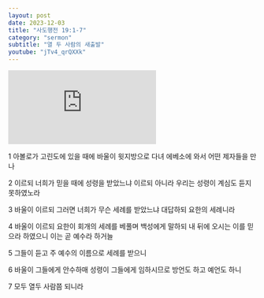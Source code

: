```yaml
---
layout: post
date: 2023-12-03
title: "사도행전 19:1-7"
category: "sermon"
subtitle: "열 두 사람의 새출발"
youtube: "jTv4_qrQXXk"
---
```


<div class="youtube margin-large">
    <iframe src="https://www.youtube.com/embed/jTv4_qrQXXk" title="YouTube video player" frameborder="0" allow="accelerometer; autoplay; clipboard-write; encrypted-media; gyroscope; picture-in-picture; web-share" allowfullscreen></iframe>
</div>

1 아볼로가 고린도에 있을 때에 바울이 윗지방으로 다녀 에베소에 와서 어떤 제자들을 만나

2 이르되 너희가 믿을 때에 성령을 받았느냐 이르되 아니라 우리는 성령이 계심도 듣지 못하였노라

3 바울이 이르되 그러면 너희가 무슨 세례를 받았느냐 대답하되 요한의 세례니라

4 바울이 이르되 요한이 회개의 세례를 베풀며 백성에게 말하되 내 뒤에 오시는 이를 믿으라 하였으니 이는 곧 예수라 하거늘

5 그들이 듣고 주 예수의 이름으로 세례를 받으니  

6 바울이 그들에게 안수하매 성령이 그들에게 임하시므로 방언도 하고 예언도 하니

7 모두 열두 사람쯤 되니라